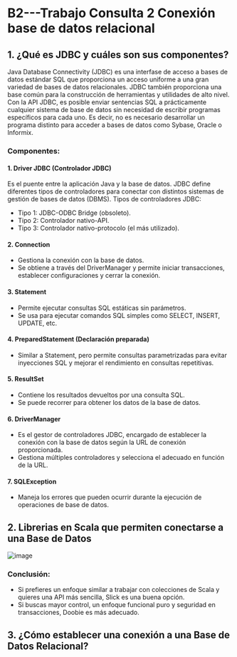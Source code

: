 # B2---Trabajo Consulta 2 Conexión base de datos relacional
## 1. ¿Qué es JDBC y cuáles son sus componentes?
Java Database Connectivity (JDBC) es una interfase de acceso a bases de datos
estándar SQL que proporciona un acceso uniforme a una gran variedad de bases
de datos relacionales. JDBC también proporciona una base común para la
construcción de herramientas y utilidades de alto nivel. 
Con la API JDBC, es posible enviar sentencias SQL a prácticamente cualquier sistema de base de datos sin necesidad de escribir programas específicos para cada uno. Es decir, no es necesario desarrollar un programa distinto para acceder a bases de datos como Sybase, Oracle o Informix.
### Componentes:
#### 1. Driver JDBC (Controlador JDBC)
Es el puente entre la aplicación Java y la base de datos. JDBC define diferentes tipos de controladores para conectar con distintos sistemas de gestión de bases de datos (DBMS).
Tipos de controladores JDBC:
- Tipo 1: JDBC-ODBC Bridge (obsoleto).
- Tipo 2: Controlador nativo-API.
- Tipo 3: Controlador nativo-protocolo (el más utilizado).
#### 2. Connection
- Gestiona la conexión con la base de datos.
- Se obtiene a través del DriverManager y permite iniciar transacciones, establecer configuraciones y cerrar la conexión.
#### 3. Statement
- Permite ejecutar consultas SQL estáticas sin parámetros.
- Se usa para ejecutar comandos SQL simples como SELECT, INSERT, UPDATE, etc.
#### 4. PreparedStatement (Declaración preparada)
- Similar a Statement, pero permite consultas parametrizadas para evitar inyecciones SQL y mejorar el rendimiento en consultas repetitivas.
#### 5. ResultSet 
- Contiene los resultados devueltos por una consulta SQL.
- Se puede recorrer para obtener los datos de la base de datos.
#### 6. DriverManager
- Es el gestor de controladores JDBC, encargado de establecer la conexión con la base de datos según la URL de conexión proporcionada.
- Gestiona múltiples controladores y selecciona el adecuado en función de la URL.
#### 7.  SQLException
- Maneja los errores que pueden ocurrir durante la ejecución de operaciones de base de datos.
## 2. Librerias en Scala que permiten conectarse a una Base de Datos


![image](https://github.com/user-attachments/assets/f9072372-d604-4bec-a862-fbcb92643c7b)

### Conclusión:

- Si prefieres un enfoque similar a trabajar con colecciones de Scala y quieres una API más sencilla, Slick es una buena opción.
- Si buscas mayor control, un enfoque funcional puro y seguridad en transacciones, Doobie es más adecuado.

## 3. ¿Cómo establecer una conexión a una Base de Datos Relacional?
